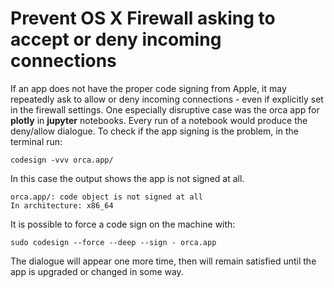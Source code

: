 # Prevent OS X Firewall asking to accept or deny incoming connections

If an app does not have the proper code signing from Apple, it may repeatedly ask to allow or deny incoming connections - even if explicitly set in the firewall settings.
One especially disruptive case was the orca app for **plotly** in **jupyter** notebooks. Every run of a notebook would produce the deny/allow dialogue. To check if the app signing is the problem, in the terminal run:

    codesign -vvv orca.app/

In this case the output shows the app is not signed at all.

    orca.app/: code object is not signed at all
    In architecture: x86_64

It is possible to force a code sign on the machine with:

    sudo codesign --force --deep --sign - orca.app

The dialogue will appear one more time, then will remain satisfied until the app is upgraded or changed in some way.
